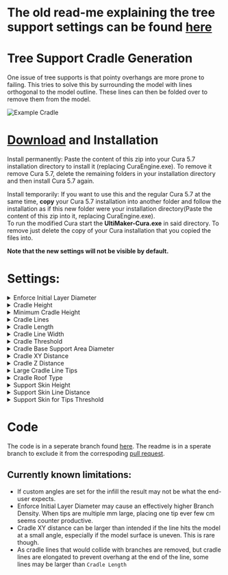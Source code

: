 # The old read-me explaining the tree support settings can be found [here](https://github.com/ThomasRahm/CuraEngine/tree/tree_support_2_error_detection)

# Tree Support Cradle Generation

One issue of tree supports is that pointy overhangs are more prone to failing. This tries to solve this by surrounding the model with lines orthogonal to the model outline. These lines can then be folded over to remove them from the model.

![Example Cradle](https://gist.githubusercontent.com/ThomasRahm/4085f269c710a517ee1d9fcfe11976f8/raw/Example.PNG)


# [Download](https://github.com/ThomasRahm/CuraEngine/releases/tag/5.7.TS2_Cradle.R0) and Installation

Install permanently:
Paste the content of this zip into your Cura 5.7 installation directory to install it (replacing CuraEngine.exe).
To remove it remove Cura 5.7, delete the remaining folders in your installation directory and then install Cura 5.7 again.

Install temporarily:
If you want to use this and the regular Cura 5.7 at the same time, __copy__ your Cura 5.7 installation into another folder and follow the installation as if this new folder were your installation directory(Paste the content of this zip into it, replacing CuraEngine.exe).  
To run the modified Cura start the **UltiMaker-Cura.exe** in said directory.
To remove just delete the copy of your Cura installation that you copied the files into.

__Note that the new settings will not be visible by default.__

# Settings:

<details>
  <summary>Enforce Initial Layer Diameter</summary>

   Enlarge tips so that the branch could reach Initial layer Diameter. This should improve the tree supports ability to support areas very close to the buildplate. Enabling support skin or using support roof is strongly recommended.

   Disabled:
   ![Enforce Initial Layer Diameter Off](https://gist.githubusercontent.com/ThomasRahm/4085f269c710a517ee1d9fcfe11976f8/raw/Enforce%2520Initial%2520Layer%2520Diameter%2520Off.png)
   
   Enabled:
   ![Enforce Initial Layer Diameter On](https://gist.githubusercontent.com/ThomasRahm/4085f269c710a517ee1d9fcfe11976f8/raw/Enforce%2520Initial%2520Layer%2520Diameter%2520On.png)

  
</details>

<details>
  <summary>Cradle Height</summary>

   The height of the cradle to support pointy overhangs. The cradle will stop generating if the pointy part of the model connects with another part of the model that either rests on the buildplate or already has its own cradle. Set to 0 to disable.  


   Small Cradle Height:
   ![Small Cradle Height](https://gist.githubusercontent.com/ThomasRahm/4085f269c710a517ee1d9fcfe11976f8/raw/Small%2520Cradle%2520Height.png)
   
   Large Cradle Height:
   ![Large Cradle Height](https://gist.githubusercontent.com/ThomasRahm/4085f269c710a517ee1d9fcfe11976f8/raw/Large%2520Cradle%2520Height.png)

  
</details>

<details>
  <summary>Minimum Cradle Height</summary>

   If a cradle smaller than this would generate, it just doesn't.
  

</details>

<details>
  <summary>Cradle Lines</summary>

  Amount of lines that should be generated around the model.  
   

   Low Amount Of Cradle Lines:
   ![Low Amount Of Cradle Lines](https://gist.githubusercontent.com/ThomasRahm/4085f269c710a517ee1d9fcfe11976f8/raw/Small%2520Cradle%2520Line%2520Count.png)
   
   Large Amount Of Cradle Lines:
   ![Large Amount Of Cradle Lines](https://gist.githubusercontent.com/ThomasRahm/4085f269c710a517ee1d9fcfe11976f8/raw/Large%2520Cradle%2520Line%2520Count.png)

  
</details>

<details>
  <summary>Cradle Length</summary>

  Length of the lines that generate around the model.  
   

   Small Cradle Length:
   ![Small Cradle Length](https://gist.githubusercontent.com/ThomasRahm/4085f269c710a517ee1d9fcfe11976f8/raw/Short%2520Cradle%2520Length.png)
   
   Large Cradle Length:
   ![Large Cradle Length](https://gist.githubusercontent.com/ThomasRahm/4085f269c710a517ee1d9fcfe11976f8/raw/Long%2520Cradle%2520Length.png)

  
</details>

<details>
  <summary>Cradle Line Width</summary>

  Width of the lines that generate around the model. I would just hard-code this to line width.  
   

   Small Cradle Line Width:
   ![Small Cradle Line Width](https://gist.githubusercontent.com/ThomasRahm/4085f269c710a517ee1d9fcfe11976f8/raw/Small%2520Cradle%2520Line%2520Width.png)
   
   Large Cradle Line Width:
   ![Large Cradle Line Width](https://gist.githubusercontent.com/ThomasRahm/4085f269c710a517ee1d9fcfe11976f8/raw/Large%2520Cradle%2520Line%2520Width.png)

  
</details>

<details>
  <summary>Cradle Threshold</summary>

  Maximum area a pointy overhang may have for the cradle to generate.  
  
</details>

<details>
  <summary>Cradle Base Support Area Diameter</summary>

  Size of the tips below an pointy overhang overhang. Also the size of tips below lines if `Large Cradle Line Tips` is active and the roof base if `Cradle Roof Type` is `Large Cradle and Base`  
   

   Small Cradle Tip Size:
   ![Small Cradle Line Width](https://gist.githubusercontent.com/ThomasRahm/4085f269c710a517ee1d9fcfe11976f8/raw/Small%2520Cradle%2520Tips.png)
   
   Large Cradle Tip Size:
   ![Large Cradle Line Width](https://gist.githubusercontent.com/ThomasRahm/4085f269c710a517ee1d9fcfe11976f8/raw/Large%2520Cradle%2520Tips.png)

  
</details>

<details>
  <summary>Cradle XY Distance</summary>

  Distance of the cradle lines from the model, dependent on the height of cradle lines below it (Cradle XY distance)  
   

   Visualisation: 
   ![Visualisation](https://gist.githubusercontent.com/ThomasRahm/4085f269c710a517ee1d9fcfe11976f8/raw/Cradle%2520XY%2520Distance.png)

  
</details>

<details>
  <summary>Cradle Z Distance</summary>

  Distance between cradle lines and the support that supports them. Makes cradle lines easier to fold over.  

  
</details>

<details>
  <summary>Large Cradle Line Tips</summary>

  Generate large tips below the cradle lines.
   

   Tree Support Large Cradle Line Tips Off:
   ![Tree Support Large Cradle Line Tips Off](https://gist.githubusercontent.com/ThomasRahm/4085f269c710a517ee1d9fcfe11976f8/raw/Large%2520Cradle%2520Line%2520Tips%2520off.png)
   
   Tree Support Large Cradle Line Tips On: 
   ![Tree Support Large Cradle Line Tips On](https://gist.githubusercontent.com/ThomasRahm/4085f269c710a517ee1d9fcfe11976f8/raw/Large%2520Cradle%2520Line%2520Tips%2520on.png)

  
</details>

<details>
  <summary>Cradle Roof Type</summary>

  How the cradle behaves if roof is enabled.  
   

   Regular Support
   ![Regular Support](https://gist.githubusercontent.com/ThomasRahm/4085f269c710a517ee1d9fcfe11976f8/raw/Cradle%2520Roof%2520Regular.png)
   
   Cradle:
   ![Cradle](https://gist.githubusercontent.com/ThomasRahm/4085f269c710a517ee1d9fcfe11976f8/raw/Cradle%2520Roof%2520Cradle.png)

  Cradle and Base:
   ![Cradle and Base](https://gist.githubusercontent.com/ThomasRahm/4085f269c710a517ee1d9fcfe11976f8/raw/Cradle%2520Roof%2520Cradle%2520and%2520Base.png)
   
   Large Cradle and Base:
   ![Large Cradle and Base](https://gist.githubusercontent.com/ThomasRahm/4085f269c710a517ee1d9fcfe11976f8/raw/Large%2520Cradle%2520and%2520Base.png)

  
</details>


<details>
  <summary>Support Skin Height</summary>
  
  Height of Support Skin generated to support cradle/interface/model parts that would fall inside of a support area. What i call Support Skin is just a support area with high density zig-zag infill.

   
   Small Support Skin Height:
   ![Small Support Skin Height](https://gist.githubusercontent.com/ThomasRahm/4085f269c710a517ee1d9fcfe11976f8/raw/Low%2520Skin%2520Height.png)
   
   Large Support Skin Height: 
   ![Large Support Skin Height](https://gist.githubusercontent.com/ThomasRahm/4085f269c710a517ee1d9fcfe11976f8/raw/Large%2520Skin%2520Height.png)

  
</details>

<details>
  <summary>Support Skin Line Distance</summary>
  Distance between the lines for said high density support infill.
   
   Small Support Skin Line Distance:
   ![Small Support Skin Line Distance](https://gist.githubusercontent.com/ThomasRahm/4085f269c710a517ee1d9fcfe11976f8/raw/Small%2520Skin%2520Line%2520Distance.png)
   
   Large Support Skin Line Distance: 
   ![Large Support Skin Line Distance](https://gist.githubusercontent.com/ThomasRahm/4085f269c710a517ee1d9fcfe11976f8/raw/Large%2520Skin%2520Line%2520Distance.png)
  
</details>

<details>
  <summary>Support Skin for Tips Threshold</summary>
  
Generate support skin for any tips that have at least this diameter.
   
  
</details>

# Code

The code is in a seperate branch found [here](https://github.com/ThomasRahm/CuraEngine/tree/tree_support_2).
The readme is in a sperate branch to exclude it from the correspoding [pull request](https://github.com/Ultimaker/CuraEngine/pull/1880).


## Currently known limitations:
- If custom angles are set for the infill the result may not be what the end-user expects.
- Enforce Initial Layer Diameter may cause an effectively higher Branch Density. When tips are multiple mm large, placing one tip ever few cm seems counter productive.
- Cradle XY distance can be larger than intended if the line hits the model at a small angle, especially if the model surface is uneven. This is rare though.
- As cradle lines that would collide with branches are removed, but cradle lines are elongated to prevent overhang at the end of the line, some lines may be larger than `Cradle Length`
